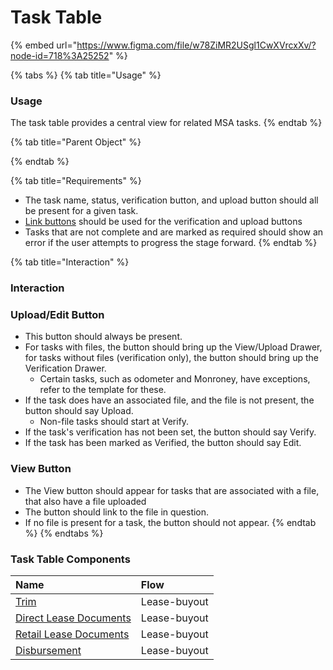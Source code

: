 # Task Table

{% embed url="https://www.figma.com/file/w78ZiMR2USgl1CwXVrcxXv/?node-id=718%3A25252" %}

{% tabs %}
{% tab title="Usage" %}
### Usage

The task table provides a central view for related MSA tasks.
{% endtab %}

{% tab title="Parent Object" %}

{% endtab %}

{% tab title="Requirements" %}
* The task name, status, verification button, and upload button should all be present for a given task.
* [Link buttons](../button/link-button.md) should be used for the verification and upload buttons
* Tasks that are not complete and are marked as required should show an error if the user attempts to progress the stage forward.
{% endtab %}

{% tab title="Interaction" %}
### Interaction

### Upload/Edit Button

* This button should always be present.
* For tasks with files, the button should bring up the View/Upload Drawer, for tasks without files \(verification only\), the button should bring up the Verification Drawer.
  * Certain tasks, such as odometer and Monroney, have exceptions, refer to the template for these.
* If the task does have an associated file, and the file is not present, the button should say Upload.
  * Non-file tasks should start at Verify.
* If the task's verification has not been set, the button should say Verify.
* If the task has been marked as Verified, the button should say Edit.

### View Button

* The View button should appear for tasks that are associated with a file, that also have a file uploaded
* The button should link to the file in question.
* If no file is present for a task, the button should not appear.
{% endtab %}
{% endtabs %}

### Task Table Components

| Name | Flow |
| :--- | :--- |
| [Trim](../../templates/table-templates/task-table-templates/trim.md) | Lease-buyout |
| [Direct Lease Documents](../../templates/table-templates/task-table-templates/direct-lease-documents.md) | Lease-buyout |
| [Retail Lease Documents](../../templates/table-templates/task-table-templates/retail-lease-documents.md) | Lease-buyout |
| [Disbursement](../../templates/table-templates/task-table-templates/disbursement.md) | Lease-buyout |

